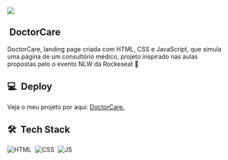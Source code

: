 <img src="https://raw.githubusercontent.com/gist/ricksonlberigo/ad7a94788aa2d0becf4fb70fcadd253d/raw/e9f8406547703594978fe2e76b856cdbea4c70dd/doctorcare.svg">

## &nbsp;DoctorCare

DoctorCare, landing page criada com HTML, CSS e JavaScript, que simula uma página de um consultório médico, projeto inspirado nas aulas propostas pelo o evento NLW da Rockeseat 🚀

## 💻 &nbsp;Deploy
Veja o meu projeto por aqui: <a href="https://ricksonlberigo.github.io/doctor-care/">DoctorCare.</a>

## 🛠 &nbsp;Tech Stack
![HTML](https://img.shields.io/badge/-HTML-05122A?style=flat&logo=HTML5)&nbsp;
![CSS](https://img.shields.io/badge/-CSS-05122A?style=flat&logo=CSS3&logoColor=1572B6)&nbsp;
![JS](https://img.shields.io/badge/-JS-05122A?style=flat&logo=JAVASCRIPT)&nbsp;
